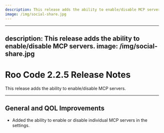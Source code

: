 ```yaml
---
description: This release adds the ability to enable/disable MCP servers.
image: /img/social-share.jpg
---
```


---
description: This release adds the ability to enable/disable MCP servers.
image: /img/social-share.jpg
---

# Roo Code 2.2.5 Release Notes

This release adds the ability to enable/disable MCP servers.

---

## General and QOL Improvements

*   Added the ability to enable or disable individual MCP servers in the settings.